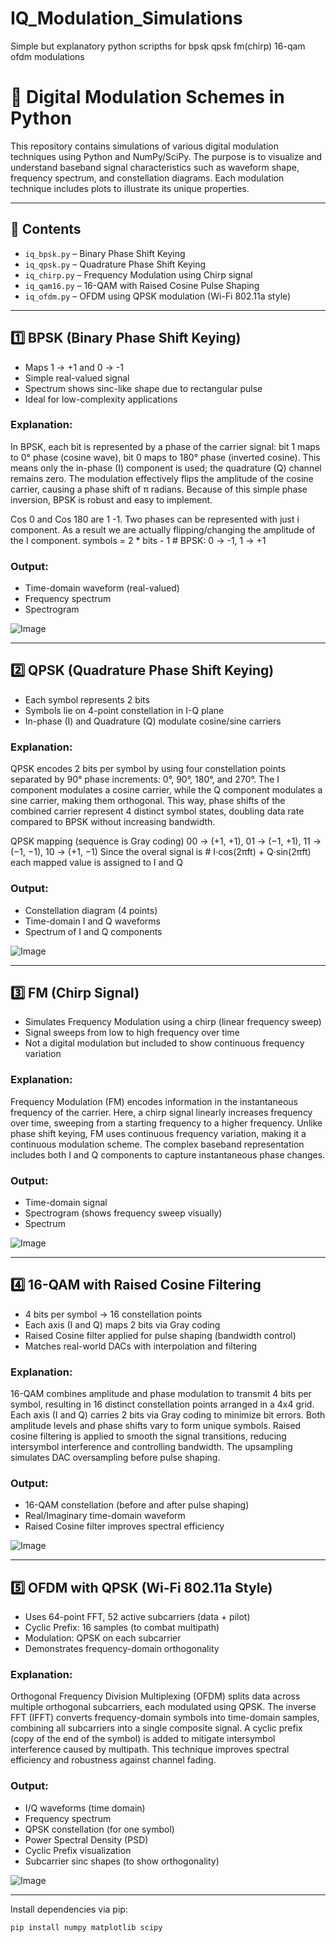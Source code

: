 # IQ_Modulation_Simulations
Simple but explanatory python scripths for bpsk qpsk fm(chirp) 16-qam ofdm modulations

# 📡 Digital Modulation Schemes in Python

This repository contains simulations of various digital modulation techniques using Python and NumPy/SciPy. The purpose is to visualize and understand baseband signal characteristics such as waveform shape, frequency spectrum, and constellation diagrams. Each modulation technique includes plots to illustrate its unique properties.

---

## 📁 Contents

- `iq_bpsk.py` – Binary Phase Shift Keying
- `iq_qpsk.py` – Quadrature Phase Shift Keying
- `iq_chirp.py` – Frequency Modulation using Chirp signal
- `iq_qam16.py` – 16-QAM with Raised Cosine Pulse Shaping
- `iq_ofdm.py` – OFDM using QPSK modulation (Wi-Fi 802.11a style)

---

## 1️⃣ BPSK (Binary Phase Shift Keying)

- Maps 1 → +1 and 0 → -1
- Simple real-valued signal
- Spectrum shows sinc-like shape due to rectangular pulse
- Ideal for low-complexity applications

### Explanation:
In BPSK, each bit is represented by a phase of the carrier signal: bit 1 maps to 0° phase (cosine wave), bit 0 maps to 180° phase (inverted cosine). This means only the in-phase (I) component is used; the quadrature (Q) channel remains zero. The modulation effectively flips the amplitude of the cosine carrier, causing a phase shift of π radians. Because of this simple phase inversion, BPSK is robust and easy to implement.

Cos 0 and Cos 180 are 1 -1. Two phases can be represented with just i component.
As a result we are actually flipping/changing the amplitude of the I component.
symbols = 2 * bits - 1    # BPSK: 0 -> -1, 1 -> +1

### Output:
- Time-domain waveform (real-valued)
- Frequency spectrum
- Spectrogram

![Image](https://github.com/user-attachments/assets/cdf530b6-d363-4f47-a86d-abc1ee93bc2b)

---

## 2️⃣ QPSK (Quadrature Phase Shift Keying)

- Each symbol represents 2 bits
- Symbols lie on 4-point constellation in I-Q plane
- In-phase (I) and Quadrature (Q) modulate cosine/sine carriers

### Explanation:
QPSK encodes 2 bits per symbol by using four constellation points separated by 90° phase increments: 0°, 90°, 180°, and 270°. The I component modulates a cosine carrier, while the Q component modulates a sine carrier, making them orthogonal. This way, phase shifts of the combined carrier represent 4 distinct symbol states, doubling data rate compared to BPSK without increasing bandwidth.

QPSK mapping (sequence is Gray coding)
00 → (+1, +1), 01 → (−1, +1), 11 → (−1, −1), 10 → (+1, −1)
Since the overal signal is # I⋅cos(2πft) + Q⋅sin(2πft) each mapped value is assigned to I and Q

### Output:
- Constellation diagram (4 points)
- Time-domain I and Q waveforms
- Spectrum of I and Q components

![Image](https://github.com/user-attachments/assets/cca19359-4097-4a29-863e-35546d6e53a0)

---

## 3️⃣ FM (Chirp Signal)

- Simulates Frequency Modulation using a chirp (linear frequency sweep)
- Signal sweeps from low to high frequency over time
- Not a digital modulation but included to show continuous frequency variation

### Explanation:
Frequency Modulation (FM) encodes information in the instantaneous frequency of the carrier. Here, a chirp signal linearly increases frequency over time, sweeping from a starting frequency to a higher frequency. Unlike phase shift keying, FM uses continuous frequency variation, making it a continuous modulation scheme. The complex baseband representation includes both I and Q components to capture instantaneous phase changes.

### Output:
- Time-domain signal
- Spectrogram (shows frequency sweep visually)
- Spectrum

![Image](https://github.com/user-attachments/assets/5704da78-f55b-4541-bccd-9fd2061067da)

---

## 4️⃣ 16-QAM with Raised Cosine Filtering

- 4 bits per symbol → 16 constellation points
- Each axis (I and Q) maps 2 bits via Gray coding
- Raised Cosine filter applied for pulse shaping (bandwidth control)
- Matches real-world DACs with interpolation and filtering

### Explanation:
16-QAM combines amplitude and phase modulation to transmit 4 bits per symbol, resulting in 16 distinct constellation points arranged in a 4x4 grid. Each axis (I and Q) carries 2 bits via Gray coding to minimize bit errors. Both amplitude levels and phase shifts vary to form unique symbols. Raised cosine filtering is applied to smooth the signal transitions, reducing intersymbol interference and controlling bandwidth. The upsampling simulates DAC oversampling before pulse shaping.

### Output:
- 16-QAM constellation (before and after pulse shaping)
- Real/Imaginary time-domain waveform
- Raised Cosine filter improves spectral efficiency

![Image](https://github.com/user-attachments/assets/381df506-9bcf-4f83-96f2-c37f08e2eaf2)

---

## 5️⃣ OFDM with QPSK (Wi-Fi 802.11a Style)

- Uses 64-point FFT, 52 active subcarriers (data + pilot)
- Cyclic Prefix: 16 samples (to combat multipath)
- Modulation: QPSK on each subcarrier
- Demonstrates frequency-domain orthogonality

### Explanation:
Orthogonal Frequency Division Multiplexing (OFDM) splits data across multiple orthogonal subcarriers, each modulated using QPSK. The inverse FFT (IFFT) converts frequency-domain symbols into time-domain samples, combining all subcarriers into a single composite signal. A cyclic prefix (copy of the end of the symbol) is added to mitigate intersymbol interference caused by multipath. This technique improves spectral efficiency and robustness against channel fading.

### Output:
- I/Q waveforms (time domain)
- Frequency spectrum
- QPSK constellation (for one symbol)
- Power Spectral Density (PSD)
- Cyclic Prefix visualization
- Subcarrier sinc shapes (to show orthogonality)

![Image](https://github.com/user-attachments/assets/adb04c2a-47eb-41a9-96c7-236d2cef0b38)

---

Install dependencies via pip:

```bash
pip install numpy matplotlib scipy
